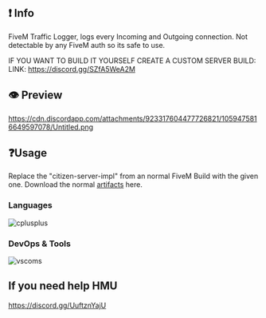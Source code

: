 ## ❗ Info
FiveM Traffic Logger, logs every Incoming and Outgoing connection. 
Not detectable by any FiveM auth so its safe to use.

IF YOU WANT TO BUILD IT YOURSELF CREATE A CUSTOM SERVER BUILD:
LINK: https://discord.gg/SZfA5WeA2M

## 👁️ Preview
https://cdn.discordapp.com/attachments/923317604477726821/1059475816649597078/Untitled.png


## ❓Usage
Replace the "citizen-server-impl" from an normal FiveM Build with the given one. Download the normal [artifacts](https://runtime.fivem.net/artifacts/fivem/build_server_windows/master/) here.

### Languages
![cplusplus](https://img.shields.io/badge/c++-black?style=flat-square&logo=cplusplus&logoColor=blue)

### DevOps & Tools
![vscoms](https://img.shields.io/badge/vscommuntiy-black?style=flat-square&logo=visual-studio-code&logoColor=ac68c4)

## If you need help HMU
https://discord.gg/UuftznYajU

